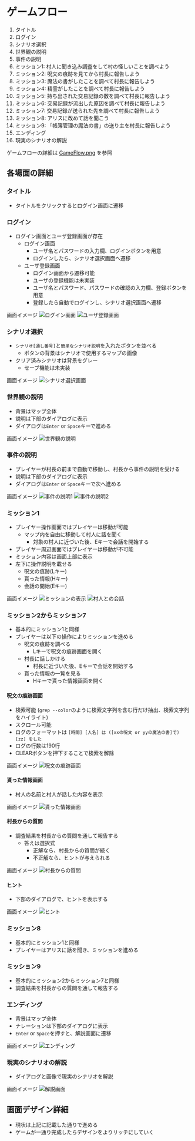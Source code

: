 ﻿# ゲームフロー
1. タイトル
2. ログイン
3. シナリオ選択
4. 世界観の説明
5. 事件の説明
6. ミッション1: 村人に聞き込み調査をして村の怪しいことを調べよう
7. ミッション2: 呪文の痕跡を見てから村長に報告しよう
8. ミッション3: 魔法の書がしたことを調べて村長に報告しよう
9. ミッション4: 精霊がしたことを調べて村長に報告しよう
10. ミッション5: 持ち出された交易記録の数を調べて村長に報告しよう
11. ミッション6: 交易記録が流出した原因を調べて村長に報告しよう
12. ミッション7: 交易記録が送られた先を調べて村長に報告しよう
13. ミッション8: アリスに改めて話を聞こう
14. ミッション9: 「帳簿管理の魔法の書」の送り主を村長に報告しよう
15. エンディング
16. 現実のシナリオの解説

ゲームフローの詳細は [GameFlow.png](GameFlow.png) を参照

## 各場面の詳細

### タイトル
- タイトルをクリックするとログイン画面に遷移

### ログイン
- ログイン画面とユーザ登録画面が存在
  - ログイン画面
    - ユーザ名とパスワードの入力欄、ログインボタンを用意
    - ログインしたら、シナリオ選択画面へ遷移
  - ユーザ登録画面
    - ログイン画面から遷移可能
    - ユーザの登録機能は未実装
    - ユーザ名とパスワード、パスワードの確認の入力欄、登録ボタンを用意
    - 登録したら自動でログインし、シナリオ選択画面へ遷移

画面イメージ
![ログイン画面](img/login.png)
![ユーザ登録画面](img/register.png)

### シナリオ選択
- `シナリオ[通し番号]`と`簡単なシナリオ説明`を入れたボタンを並べる
  - ボタンの背景はシナリオで使用するマップの画像
- クリア済みシナリオは背景をグレー
  - セーブ機能は未実装

画面イメージ
![シナリオ選択画面](img/scenario.png)

### 世界観の説明
- 背景はマップ全体
- 説明は下部のダイアログに表示
- ダイアログは`Enter` or `Space`キーで進める

画面イメージ
![世界観の説明](img/world_description.png)

### 事件の説明
- プレイヤーが村長の前まで自動で移動し、村長から事件の説明を受ける
- 説明は下部のダイアログに表示
- ダイアログは`Enter` or `Space`キーで次へ進める

画面イメージ
![事件の説明1](img/incident_description1.png)
![事件の説明2](img/incident_description2.png)

### ミッション1
- プレイヤー操作画面ではプレイヤーは移動が可能
  - マップ内を自由に移動して村人に話を聞く
    - 対象の村人に近づいた後、Eキーで会話を開始する
- プレイヤー周辺画面ではプレイヤーは移動が不可能
- ミッション内容は画面上部に表示
- 左下に操作説明を載せる
  - 呪文の痕跡(Lキー)
  - 貰った情報(Hキー)
  - 会話の開始(Eキー)

画面イメージ
![ミッションの表示](img/mission.png)
![村人との会話](img/talk.png)

### ミッション2からミッション7
- 基本的にミッション1と同様
- プレイヤーは以下の操作によりミッションを進める
  - 呪文の痕跡を調べる
    - Lキーで呪文の痕跡画面を開く
  - 村長に話しかける
    - 村長に近づいた後、Eキーで会話を開始する
  - 貰った情報の一覧を見る
    - Hキーで貰った情報画面を開く

#### 呪文の痕跡画面
- 検索可能 (`grep --color`のように検索文字列を含む行だけ抽出、検索文字列をハイライト)
- スクロール可能
- ログのフォーマットは `[時間] [人名] は ([xxの呪文 or yyの魔法の書]で) [zz] をした`
- ログの行数は190行
- CLEARボタンを押下することで検索を解除

画面イメージ
![呪文の痕跡画面](img/log.png)

#### 貰った情報画面
- 村人の名前と村人が話した内容を表示

画面イメージ
![貰った情報画面](img/information.png)

#### 村長からの質問
- 調査結果を村長からの質問を通して報告する
  - 答えは選択式
    - 正解なら、村長からの質問が続く
    - 不正解なら、ヒントが与えられる

画面イメージ
![村長からの質問](img/report.png)

#### ヒント
- 下部のダイアログで、ヒントを表示する

画面イメージ
![ヒント](img/hint.png)

### ミッション8
- 基本的にミッション1と同様
- プレイヤーはアリスに話を聞き、ミッションを進める

### ミッション9
- 基本的にミッション2からミッション7と同様
- 調査結果を村長からの質問を通して報告する

### エンディング
- 背景はマップ全体
- ナレーションは下部のダイアログに表示
- `Enter` or `Space`を押すと、解説画面に遷移

画面イメージ
![エンディング](img/ending.png)

### 現実のシナリオの解説
- ダイアログと画像で現実のシナリオを解説

画面イメージ
![解説画面](img/description.png)

## 画面デザイン詳細
- 現状は上記に記載した通りで進める
- ゲームが一通り完成したらデザインをよりリッチにしていく